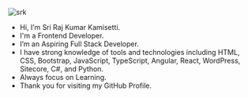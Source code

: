 ![srk](https://user-images.githubusercontent.com/118669817/202903967-5b16cf4b-78b9-4467-8496-d78e7143a07b.jpg)
- Hi, I’m Sri Raj Kumar Kamisetti.
- I'm a Frontend Developer.
- I’m an Aspiring Full Stack Developer.
- I have strong knowledge of tools and technologies including HTML, CSS, Bootstrap, JavaScript, TypeScript, Angular, React, WordPress, Sitecore, C#, and Python.
- Always focus on Learning.
- Thank you for visiting my GitHub Profile.


<!---
srirajkumark/srirajkumark is a ✨ special ✨ repository because its `README.md` (this file) appears on your GitHub profile.
You can click the Preview link to take a look at your changes.
--->
